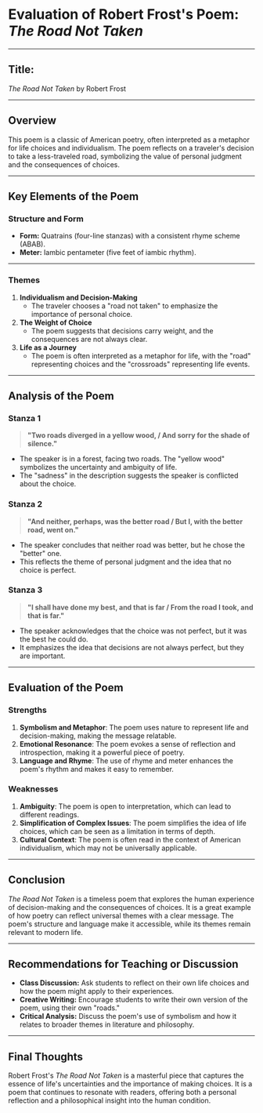 # Evaluation of Robert Frost's Poem: *The Road Not Taken*

---

## **Title:**  
*The Road Not Taken* by Robert Frost

---

## **Overview**  
This poem is a classic of American poetry, often interpreted as a metaphor for life choices and individualism. 
The poem reflects on a traveler's decision to take a less-traveled road, symbolizing the value of personal 
judgment and the consequences of choices.

---

## **Key Elements of the Poem**

### **Structure and Form**  
- **Form:** Quatrains (four-line stanzas) with a consistent rhyme scheme (ABAB).  
- **Meter:** Iambic pentameter (five feet of iambic rhythm).  

---

### **Themes**  
1. **Individualism and Decision-Making**  
   - The traveler chooses a "road not taken" to emphasize the importance of personal choice.  
2. **The Weight of Choice**  
   - The poem suggests that decisions carry weight, and the consequences are not always clear.  
3. **Life as a Journey**  
   - The poem is often interpreted as a metaphor for life, with the "road" representing choices and the 
"crossroads" representing life events.  

---

## **Analysis of the Poem**

### **Stanza 1**  
> **"Two roads diverged in a yellow wood, / And sorry for the shade of silence."**  
- The speaker is in a forest, facing two roads. The "yellow wood" symbolizes the uncertainty and ambiguity of 
life.  
- The "sadness" in the description suggests the speaker is conflicted about the choice.  

### **Stanza 2**  
> **"And neither, perhaps, was the better road / But I, with the better road, went on."**  
- The speaker concludes that neither road was better, but he chose the "better" one.  
- This reflects the theme of personal judgment and the idea that no choice is perfect.  

### **Stanza 3**  
> **"I shall have done my best, and that is far / From the road I took, and that is far."**  
- The speaker acknowledges that the choice was not perfect, but it was the best he could do.  
- It emphasizes the idea that decisions are not always perfect, but they are important.  

---

## **Evaluation of the Poem**

### **Strengths**  
1. **Symbolism and Metaphor**: The poem uses nature to represent life and decision-making, making the message 
relatable.  
2. **Emotional Resonance**: The poem evokes a sense of reflection and introspection, making it a powerful 
piece of poetry.  
3. **Language and Rhyme**: The use of rhyme and meter enhances the poem's rhythm and makes it easy to 
remember.  

### **Weaknesses**  
1. **Ambiguity**: The poem is open to interpretation, which can lead to different readings.  
2. **Simplification of Complex Issues**: The poem simplifies the idea of life choices, which can be seen as a 
limitation in terms of depth.  
3. **Cultural Context**: The poem is often read in the context of American individualism, which may not be 
universally applicable.  

---

## **Conclusion**  
*The Road Not Taken* is a timeless poem that explores the human experience of decision-making and the 
consequences of choices. It is a great example of how poetry can reflect universal themes with a clear 
message. The poem's structure and language make it accessible, while its themes remain relevant to modern 
life.

---

## **Recommendations for Teaching or Discussion**  
- **Class Discussion:** Ask students to reflect on their own life choices and how the poem might apply to 
their experiences.  
- **Creative Writing:** Encourage students to write their own version of the poem, using their own "roads."  
- **Critical Analysis:** Discuss the poem's use of symbolism and how it relates to broader themes in 
literature and philosophy.  

---

## **Final Thoughts**  
Robert Frost's *The Road Not Taken* is a masterful piece that captures the essence of life's uncertainties and 
the importance of making choices. It is a poem that continues to resonate with readers, offering both a 
personal reflection and a philosophical insight into the human condition.

